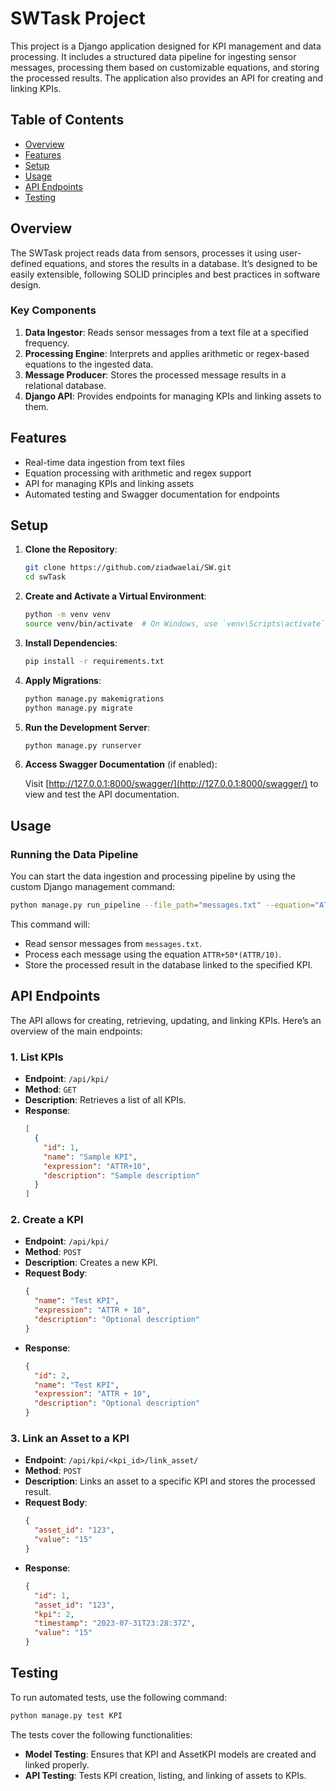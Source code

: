# SWTask Project

This project is a Django application designed for KPI management and data processing. It includes a structured data pipeline for ingesting sensor messages, processing them based on customizable equations, and storing the processed results. The application also provides an API for creating and linking KPIs.

## Table of Contents
- [Overview](#overview)
- [Features](#features)
- [Setup](#setup)
- [Usage](#usage)
- [API Endpoints](#api-endpoints)
- [Testing](#testing)

## Overview

The SWTask project reads data from sensors, processes it using user-defined equations, and stores the results in a database. It’s designed to be easily extensible, following SOLID principles and best practices in software design.

### Key Components
1. **Data Ingestor**: Reads sensor messages from a text file at a specified frequency.
2. **Processing Engine**: Interprets and applies arithmetic or regex-based equations to the ingested data.
3. **Message Producer**: Stores the processed message results in a relational database.
4. **Django API**: Provides endpoints for managing KPIs and linking assets to them.

## Features

- Real-time data ingestion from text files
- Equation processing with arithmetic and regex support
- API for managing KPIs and linking assets
- Automated testing and Swagger documentation for endpoints

## Setup

1. **Clone the Repository**:

   ```bash
   git clone https://github.com/ziadwaelai/SW.git
   cd swTask
   ```

2. **Create and Activate a Virtual Environment**:

   ```bash
   python -m venv venv
   source venv/bin/activate  # On Windows, use `venv\Scripts\activate`
   ```

3. **Install Dependencies**:

   ```bash
   pip install -r requirements.txt
   ```

4. **Apply Migrations**:

   ```bash
   python manage.py makemigrations
   python manage.py migrate
   ```

5. **Run the Development Server**:

   ```bash
   python manage.py runserver
   ```

6. **Access Swagger Documentation** (if enabled):

   Visit [http://127.0.0.1:8000/swagger/](http://127.0.0.1:8000/swagger/) to view and test the API documentation.

## Usage

### Running the Data Pipeline

You can start the data ingestion and processing pipeline by using the custom Django management command:

```bash
python manage.py run_pipeline --file_path="messages.txt" --equation="ATTR+50*(ATTR/10)" --kpi_id=1
```

This command will:
- Read sensor messages from `messages.txt`.
- Process each message using the equation `ATTR+50*(ATTR/10)`.
- Store the processed result in the database linked to the specified KPI.

## API Endpoints

The API allows for creating, retrieving, updating, and linking KPIs. Here’s an overview of the main endpoints:

### 1. **List KPIs**
   - **Endpoint**: `/api/kpi/`
   - **Method**: `GET`
   - **Description**: Retrieves a list of all KPIs.
   - **Response**:
     ```json
     [
       {
         "id": 1,
         "name": "Sample KPI",
         "expression": "ATTR+10",
         "description": "Sample description"
       }
     ]
     ```

### 2. **Create a KPI**
   - **Endpoint**: `/api/kpi/`
   - **Method**: `POST`
   - **Description**: Creates a new KPI.
   - **Request Body**:
     ```json
     {
       "name": "Test KPI",
       "expression": "ATTR + 10",
       "description": "Optional description"
     }
     ```
   - **Response**:
     ```json
     {
       "id": 2,
       "name": "Test KPI",
       "expression": "ATTR + 10",
       "description": "Optional description"
     }
     ```

### 3. **Link an Asset to a KPI**
   - **Endpoint**: `/api/kpi/<kpi_id>/link_asset/`
   - **Method**: `POST`
   - **Description**: Links an asset to a specific KPI and stores the processed result.
   - **Request Body**:
     ```json
     {
       "asset_id": "123",
       "value": "15"
     }
     ```
   - **Response**:
     ```json
     {
       "id": 1,
       "asset_id": "123",
       "kpi": 2,
       "timestamp": "2023-07-31T23:28:37Z",
       "value": "15"
     }
     ```

## Testing

To run automated tests, use the following command:

```bash
python manage.py test KPI
```

The tests cover the following functionalities:
- **Model Testing**: Ensures that KPI and AssetKPI models are created and linked properly.
- **API Testing**: Tests KPI creation, listing, and linking of assets to KPIs.
